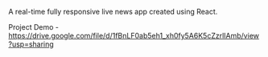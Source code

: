 A real-time fully responsive live news app created using React.

Project Demo - https://drive.google.com/file/d/1fBnLF0ab5eh1_xh0fy5A6K5cZzrlIAmb/view?usp=sharing